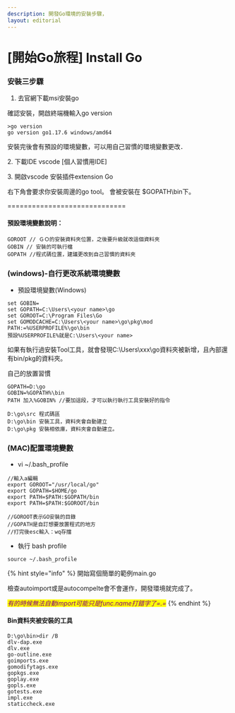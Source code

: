```yaml
---
description: 開發Go環境的安裝步驟，
layout: editorial
---
```


# \[開始Go旅程] Install Go

### 安裝三步驟

1. 去官網下載msi安裝go&#x20;

確認安裝，開啟終端機輸入go version

```
>go version
go version go1.17.6 windows/amd64
```

安裝完後會有預設的環境變數，可以用自己習慣的環境變數更改．

2\. 下載IDE vscode \[個人習慣用IDE]

3\. 開啟vscode 安裝插件extension Go&#x20;

右下角會要求你安裝周邊的go tool。 會被安裝在 $GOPATH\bin下。



\=============================

#### 預設環境變數說明：

```
GOROOT // ＧＯ的安裝資料夾位置，之後要升級就改這個資料夾
GOBIN // 安裝的可執行檔
GOPATH //程式碼位置，建議更改到自己習慣的資料夾
```



### &#x20;(windows)-自行更改系統環境變數

* 預設環境變數(Windows)

```
set GOBIN=
set GOPATH=C:\Users\<your name>\go
set GOROOT=C:\Program Files\Go 
set GOMODCACHE=C:\Users\<your name>\go\pkg\mod
PATH:=%USERPROFILE%\go\bin 
預設%USERPROFILE%就是C:\Users\<your name>
```

如果有執行過安裝Tool工具，就會發現C:\Users\xxx\go資料夾被新增，且內部還有bin/pkg的資料夾。

自己的放置習慣

```
GOPATH=D:\go
GOBIN=%GOPATH%\bin
PATH 加入%GOBIN% //要加這段，才可以執行執行工具安裝好的指令 

D:\go\src 程式碼區
D:\go\bin 安裝工具，資料夾會自動建立
D:\go\pkg 安裝相依庫，資料夾會自動建立。
```



### (MAC)配置環境變數 <a href="#mac-an-zhuang-bi-ji" id="mac-an-zhuang-bi-ji"></a>

* vi \~/.bash\_profile

```
//輸入a編輯
export GOROOT="/usr/local/go"
export GOPATH=$HOME/go
export PATH=$PATH:$GOPATH/bin 
export PATH=$PATH:$GOROOT/bin

//GOROOT表示GO安裝的目錄
//GOPATH是自訂想要放置程式的地方
//打完後esc輸入：wq存擋
```

* 執行 bash profile

```
source ~/.bash_profile
```





{% hint style="info" %}
開始寫個簡單的範例main.go

檢查autoimport或是autocompelte會不會運作，開發環境就完成了。

_<mark style="color:purple;">有的時候無法自動import可能只是func.name打錯字了=.=</mark>_
{% endhint %}

#### Bin資料夾被安裝的工具

```
D:\go\bin>dir /B
dlv-dap.exe
dlv.exe
go-outline.exe
goimports.exe
gomodifytags.exe
gopkgs.exe
goplay.exe
gopls.exe
gotests.exe
impl.exe
staticcheck.exe
```



